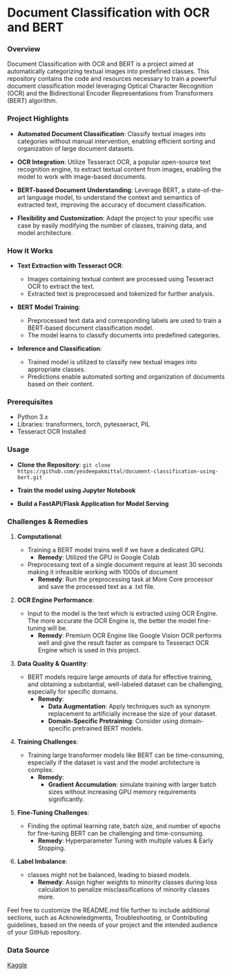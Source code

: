 # Document Classification with OCR and BERT
### Overview
Document Classification with OCR and BERT is a project aimed at automatically categorizing textual images into predefined classes. This repository contains the code and resources necessary to train a powerful document classification model leveraging Optical Character Recognition (OCR) and the Bidirectional Encoder Representations from Transformers (BERT) algorithm.

### Project Highlights
- **Automated Document Classification**: Classify textual images into categories without manual intervention, enabling efficient sorting and organization of large document datasets.

- **OCR Integration**: Utilize Tesseract OCR, a popular open-source text recognition engine, to extract textual content from images, enabling the model to work with image-based documents.

- **BERT-based Document Understanding**: Leverage BERT, a state-of-the-art language model, to understand the context and semantics of extracted text, improving the accuracy of document classification.

- **Flexibility and Customization**: Adapt the project to your specific use case by easily modifying the number of classes, training data, and model architecture.

### How it Works
- **Text Extraction with Tesseract OCR**:

  - Images containing textual content are processed using Tesseract OCR to extract the text.
  - Extracted text is preprocessed and tokenized for further analysis.
  
- **BERT Model Training**:
  - Preprocessed text data and corresponding labels are used to train a BERT-based document classification model.
  - The model learns to classify documents into predefined categories.
    
- **Inference and Classification**:
  - Trained model is utilized to classify new textual images into appropriate classes.
  - Predictions enable automated sorting and organization of documents based on their content.

### Prerequisites
  - Python 3.x
  - Libraries: transformers, torch, pytesseract, PIL
  - Tesseract OCR Installed

### Usage
- **Clone the Repository**:
```git clone https://github.com/yesdeepakmittal/document-classification-using-bert.git```

- **Train the model using Jupyter Notebook**
- **Build a FastAPI/Flask Application for Model Serving**

### Challenges & Remedies

1. **Computational**:
    - Training a BERT model trains well if we have a dedicated GPU.
        - **Remedy**: Utilized the GPU in Google Colab
    - Preprocessing text of a single document require at least 30 seconds making it infeasible working with 1000s of document
        - **Remedy**: Run the preprocessing task at More Core processor and save the processed text as a .txt file.
2. **OCR Engine Performance**:
    - Input to the model is the text which is extracted using OCR Engine. The more accurate the OCR Engine is, the better the model fine-tuning will be.
        - **Remedy**: Premium OCR Engine like Google Vision OCR performs well and give the result faster as compare to Tesseract OCR Engine which is used in this project.

3. **Data Quality & Quantity**:
    - BERT models require large amounts of data for effective training, and obtaining a substantial, well-labeled dataset can be challenging, especially for specific domains.
        - **Remedy**:
            - **Data Augmentation**: Apply techniques such as synonym replacement to artificially increase the size of your dataset.
            - **Domain-Specific Pretraining**: Consider using domain-specific pretrained BERT models.
4. **Training Challenges**:
    - Training large transformer models like BERT can be time-consuming, especially if the dataset is vast and the model architecture is complex.
        - **Remedy**:
            - **Gradient Accumulation**: simulate training with larger batch sizes without increasing GPU memory requirements significantly.
5. **Fine-Tuning Challenges**:
    - Finding the optimal learning rate, batch size, and number of epochs for fine-tuning BERT can be challenging and time-consuming.
        - **Remedy**: Hyperparameter Tuning with multiple values & Early Stopping.
6. **Label Imbalance**:
    - classes might not be balanced, leading to biased models.
        - **Remedy**: Assign higher weights to minority classes during loss calculation to penalize misclassifications of minority classes more.
        

Feel free to customize the README.md file further to include additional sections, such as Acknowledgments, Troubleshooting, or Contributing guidelines, based on the needs of your project and the intended audience of your GitHub repository.

### Data Source
[Kaggle](https://www.kaggle.com/datasets/ritvik1909/document-classification-dataset)
